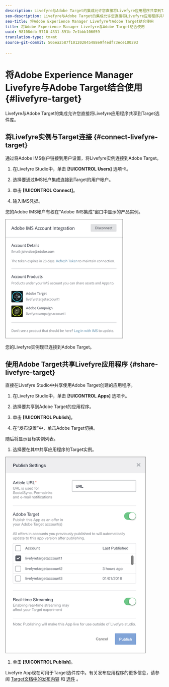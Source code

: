 ```yaml
---
description: Livefyre与Adobe Target的集成允许您直接将Livefyre应用程序共享到Target选件库。
seo-description: Livefyre与Adobe Target的集成允许您直接将Livefyre应用程序共享到Target选件库。
seo-title: 将Adobe Experience Manager Livefyre与Adobe Target结合使用
title: 将Adobe Experience Manager Livefyre与Adobe Target结合使用
uuid: 98108ddb-5710-4331-891b-7e1bbb106059
translation-type: tm+mt
source-git-commit: 566ea2587f101202045488e9f4edf73ece100293

---
```


# 将Adobe Experience Manager Livefyre与Adobe Target结合使用 {#livefyre-target}

Livefyre与Adobe Target的集成允许您直接将Livefyre应用程序共享到Target选件库。

## 将Livefyre实例与Target连接 {#connect-livefyre-target}

通过将Adobe IMS帐户链接到用户设置，将Livefyre实例连接到Adobe Target。

1. 在Livefyre Studio中，单击 **[!UICONTROL Users]** 选项卡。

1. 选择要通过IMS帐户集成连接到Target的用户帐户。

1. 单击 **[!UICONTROL Connect]**。

1. 输入IMS凭据。

您的Adobe IMS帐户有权在“Adobe IMS集成”窗口中显示的产品实例。

![](assets/livefyre-target-connect.png)

您的Livefyre实例现已连接到Adobe Target。

## 使用Adobe Target共享Livefyre应用程序 {#share-livefyre-target}

直接在Livefyre Studio中共享使用Adobe Target创建的应用程序。

1. 在Livefyre Studio中，单击 **[!UICONTROL Apps]** 选项卡。

1. 选择要共享到Adobe Target的应用程序。

1. 单击 **[!UICONTROL Publish]**。

1. 在“发布设置”中，单击Adobe Target切换。

随后将显示目标实例列表。

1. 选择要在其中共享应用程序的Target实例。

![](assets/livefyre-target-publish.png)

1. 单击 **[!UICONTROL Publish]**。

Livefyre App现在可用于Target选件库中。有关发布应用程序的更多信息，请参阅 [Target文档中的发布内容](/help/using/c-library/t-publish-content.md) 和 [选件](https://marketing.adobe.com/resources/help/en_US/target/target/c_manage_content.html) 。